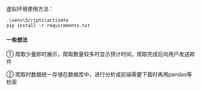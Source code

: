 虚拟环境使用方法：

```
.\venv\Scripts\activate
pip install -r requirements.txt
```

#### 一些想法
① 爬取少量即时展示，爬取数量较多时显示预计时间，爬取完成后向用户发送邮件

② 爬取时数据统一存储在数据库中，进行分析或前端需要下载时再用pandas等检索

